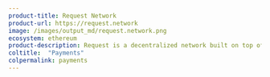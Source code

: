 ```yaml
---
product-title: Request Network
product-url: https://request.network
image: /images/output_md/request.network.png
ecosystem: ethereum
product-description: Request is a decentralized network built on top of Ethereum, which allows anyone, anywhere to request, validate and execute payments.
coltitle:  "Payments"
colpermalink: payments
---
```

